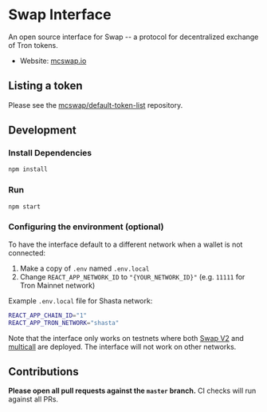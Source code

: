 # Swap Interface

An open source interface for Swap -- a protocol for decentralized exchange of Tron tokens.

- Website: [mcswap.io](https://mcswap.io/)

## Listing a token

Please see the
[mcswap/default-token-list](https://github.com/mcswap/default-token-list)
repository.

## Development

### Install Dependencies

```bash
npm install
```

### Run

```bash
npm start
```

### Configuring the environment (optional)

To have the interface default to a different network when a wallet is not connected:

1. Make a copy of `.env` named `.env.local`
2. Change `REACT_APP_NETWORK_ID` to `"{YOUR_NETWORK_ID}"` (e.g. `11111` for Tron Mainnet network)

Example `.env.local` file for Shasta network:

```sh
REACT_APP_CHAIN_ID="1"
REACT_APP_TRON_NETWORK="shasta"
```

Note that the interface only works on testnets where both
[Swap V2](https://github.com/mcswap/mcswap-v2-core/) and
[multicall](https://github.com/opentron/multicall) are deployed.
The interface will not work on other networks.

## Contributions

**Please open all pull requests against the `master` branch.**
CI checks will run against all PRs.
